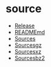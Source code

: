 source
========================

- [Release](Release)
- [READMEmd](READMEmd)
- [Sources](Sources)
- [Sourcesgz](Sourcesgz)
- [Sourcesxz](Sourcesxz)
- [Sourcesbz2](Sourcesbz2)
